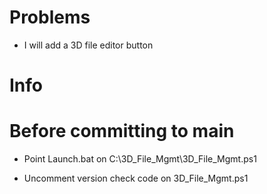 # Problems

- I will add a 3D file editor button

# Info

# Before committing to main

- Point Launch.bat on C:\3D_File_Mgmt\3D_File_Mgmt.ps1

- Uncomment version check code on 3D_File_Mgmt.ps1